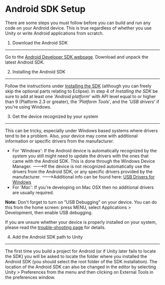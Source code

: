Android SDK Setup
=================

There are some steps you must follow before you can build and run any code on your Android device.  This is true regardless of whether you use Unity or write Android applications from scratch.

1. Download the Android SDK
---------------------------

Go to the [Android Developer SDK webpage](http://developer.android.com/sdk.html). Download and unpack the latest Android SDK. 

2. Installing the Android SDK
-----------------------------

Follow the instructions under [Installing the SDK](http://developer.android.com/sdk/installing.html.html) (although you can freely skip the optional parts relating to Eclipse).
In step 4 of _Installing the SDK_ be sure to add at least one _'Android platform_' with API level equal to or higher than 9 (Platform 2.3 or greater), the _'Platform Tools_', and the _'USB drivers_' if you're using Windows.

3. Get the device recognized by your system
-------------------------------------------

This can be tricky, especially under Windows based systems where drivers tend to be a problem. Also, your device may come with additional information or specific drivers from the manufacturer.
* For _'Windows_': If the Android device is automatically recognized by the system you still might need to update the drivers with the ones that came with the Android SDK. This is done through the Windows Device Manager.
--->If the device is not recognized automatically use the drivers from the Android SDK, or any specific drivers provided by the manufacturer.
--->Additional info can be found here: [USB Drivers for Windows](http://developer.android.com/sdk/win-usb.html.html)
* For _'Mac_': If you're developing on Mac OSX then no additional drivers are usually required.

__Note:__ Don't forget to turn on "USB Debugging" on your device. You can do this from the home screen: press MENU, select Applications > Development, then enable USB debugging.

If you are unsure whether your device is properly installed on your system, please read the [trouble-shooting page](TroubleShooting#AndroidTroubleShooting.html) for details.

4. Add the Android SDK path to Unity
------------------------------------

The first time you build a project for Android (or if Unity later fails to locate the SDK) you will be asked to locate the folder where you installed the Android SDK (you should select the root folder of the SDK installation). The location of the Android SDK can also be changed in the editor by selecting Unity > Preferences from the menu and then clicking on External Tools in the preferences window.

